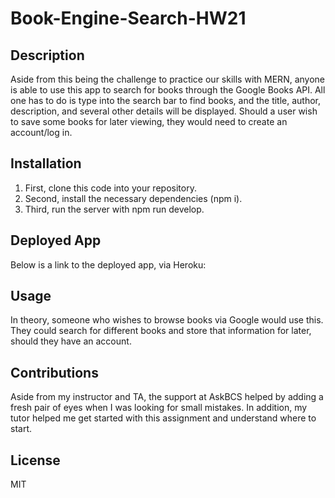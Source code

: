 # Book-Engine-Search-HW21

## Description

Aside from this being the challenge to practice our skills with MERN, anyone is able to use this app to search for books through the Google Books API. All one has to do is type into the search bar to find books, and the title, author, description, and several other details will be displayed. Should a user wish to save some books for later viewing, they would need to create an account/log in.

## Installation

1. First, clone this code into your repository.
2. Second, install the necessary dependencies (npm i).
3. Third, run the server with npm run develop.

## Deployed App

Below is a link to the deployed app, via Heroku:

## Usage

In theory, someone who wishes to browse books via Google would use this. They could search for different books and store that information for later, should they have an account.

## Contributions

Aside from my instructor and TA, the support at AskBCS helped by adding a fresh pair of eyes when I was looking for small mistakes. In addition, my tutor helped me get started with this assignment and understand where to start.

## License

MIT
